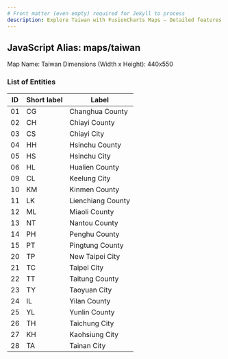 ```yaml
---
# Front matter (even empty) required for Jekyll to process
description: Explore Taiwan with FusionCharts Maps – Detailed features for seamless integration. Try now & enhance your data visualization today! 
---
```


## JavaScript Alias: maps/taiwan

Map Name: Taiwan
Dimensions (Width x Height): 440x550

### List of Entities

ID | Short label | Label
---|---|---|
01|CG|Changhua County
02|CH|Chiayi County
03|CS|Chiayi City
04|HH|Hsinchu County
05|HS|Hsinchu City
06|HL|Hualien County
09|CL|Keelung City
10|KM|Kinmen County
11|LK|Lienchiang County
12|ML|Miaoli County
13|NT|Nantou County
14|PH|Penghu County
15|PT|Pingtung County
20|TP|New Taipei City
21|TC|Taipei City
22|TT|Taitung County
23|TY|Taoyuan City
24|IL|Yilan County
25|YL|Yunlin County
26|TH|Taichung City
27|KH|Kaohsiung City
28|TA|Tainan City